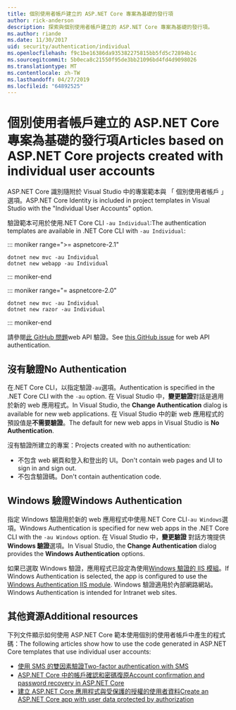 ```yaml
---
title: 個別使用者帳戶建立的 ASP.NET Core 專案為基礎的發行項
author: rick-anderson
description: 探索與個別使用者帳戶建立的 ASP.NET Core 專案為基礎的發行項。
ms.author: riande
ms.date: 11/30/2017
uid: security/authentication/individual
ms.openlocfilehash: f9c1be16386da935382275815bb5fd5c72894b1c
ms.sourcegitcommit: 5b0eca8c21550f95de3bb21096bd4fd4d9098026
ms.translationtype: MT
ms.contentlocale: zh-TW
ms.lasthandoff: 04/27/2019
ms.locfileid: "64892525"
---
```

# <a name="articles-based-on-aspnet-core-projects-created-with-individual-user-accounts"></a><span data-ttu-id="d03f9-103">個別使用者帳戶建立的 ASP.NET Core 專案為基礎的發行項</span><span class="sxs-lookup"><span data-stu-id="d03f9-103">Articles based on ASP.NET Core projects created with individual user accounts</span></span>

<span data-ttu-id="d03f9-104">ASP.NET Core 識別隨附於 Visual Studio 中的專案範本與 「 個別使用者帳戶 」 選項。</span><span class="sxs-lookup"><span data-stu-id="d03f9-104">ASP.NET Core Identity is included in project templates in Visual Studio with the "Individual User Accounts" option.</span></span>

<span data-ttu-id="d03f9-105">驗證範本可用於使用.NET Core CLI `-au Individual`:</span><span class="sxs-lookup"><span data-stu-id="d03f9-105">The authentication templates are available in .NET Core CLI with `-au Individual`:</span></span>

::: moniker range=">= aspnetcore-2.1"

```console
dotnet new mvc -au Individual
dotnet new webapp -au Individual
```

::: moniker-end

::: moniker range="= aspnetcore-2.0"

```console
dotnet new mvc -au Individual
dotnet new razor -au Individual
```

::: moniker-end

<span data-ttu-id="d03f9-106">請參閱[此 GitHub 問題](https://github.com/aspnet/AspNetCore/issues/5833)web API 驗證。</span><span class="sxs-lookup"><span data-stu-id="d03f9-106">See [this GitHub issue](https://github.com/aspnet/AspNetCore/issues/5833) for web API authentication.</span></span>

<a name="no"></a>

## <a name="no-authentication"></a><span data-ttu-id="d03f9-107">沒有驗證</span><span class="sxs-lookup"><span data-stu-id="d03f9-107">No Authentication</span></span>

<span data-ttu-id="d03f9-108">在.NET Core CLI，以指定驗證`-au`選項。</span><span class="sxs-lookup"><span data-stu-id="d03f9-108">Authentication is specified in the .NET Core CLI with the `-au` option.</span></span> <span data-ttu-id="d03f9-109">在 Visual Studio 中，**變更驗證**對話是適用於新的 web 應用程式。</span><span class="sxs-lookup"><span data-stu-id="d03f9-109">In Visual Studio, the **Change Authentication** dialog is available for new web applications.</span></span> <span data-ttu-id="d03f9-110">在 Visual Studio 中的新 web 應用程式的預設值是**不需要驗證**。</span><span class="sxs-lookup"><span data-stu-id="d03f9-110">The default for new web apps in Visual Studio is **No Authentication**.</span></span>

<span data-ttu-id="d03f9-111">沒有驗證所建立的專案：</span><span class="sxs-lookup"><span data-stu-id="d03f9-111">Projects created with no authentication:</span></span>

* <span data-ttu-id="d03f9-112">不包含 web 網頁和登入和登出的 UI。</span><span class="sxs-lookup"><span data-stu-id="d03f9-112">Don't contain web pages and UI to sign in and sign out.</span></span>
* <span data-ttu-id="d03f9-113">不包含驗證碼。</span><span class="sxs-lookup"><span data-stu-id="d03f9-113">Don't contain authentication code.</span></span>

<a name="win"></a>

## <a name="windows-authentication"></a><span data-ttu-id="d03f9-114">Windows 驗證</span><span class="sxs-lookup"><span data-stu-id="d03f9-114">Windows Authentication</span></span>

<span data-ttu-id="d03f9-115">指定 Windows 驗證用於新的 web 應用程式中使用.NET Core CLI`-au Windows`選項。</span><span class="sxs-lookup"><span data-stu-id="d03f9-115">Windows Authentication is specified for new web apps in the .NET Core CLI with the `-au Windows` option.</span></span> <span data-ttu-id="d03f9-116">在 Visual Studio 中，**變更驗證** 對話方塊提供**Windows 驗證**選項。</span><span class="sxs-lookup"><span data-stu-id="d03f9-116">In Visual Studio, the **Change Authentication** dialog provides the **Windows Authentication** options.</span></span>

<span data-ttu-id="d03f9-117">如果已選取 Windows 驗證，應用程式已設定為使用[Windows 驗證的 IIS 模組](xref:host-and-deploy/iis/modules)。</span><span class="sxs-lookup"><span data-stu-id="d03f9-117">If Windows Authentication is selected, the app is configured to use the [Windows Authentication IIS module](xref:host-and-deploy/iis/modules).</span></span> <span data-ttu-id="d03f9-118">Windows 驗證適用於內部網路網站。</span><span class="sxs-lookup"><span data-stu-id="d03f9-118">Windows Authentication is intended for Intranet web sites.</span></span>

## <a name="additional-resources"></a><span data-ttu-id="d03f9-119">其他資源</span><span class="sxs-lookup"><span data-stu-id="d03f9-119">Additional resources</span></span>

<span data-ttu-id="d03f9-120">下列文件顯示如何使用 ASP.NET Core 範本使用個別的使用者帳戶中產生的程式碼：</span><span class="sxs-lookup"><span data-stu-id="d03f9-120">The following articles show how to use the code generated in ASP.NET Core templates that use individual user accounts:</span></span>

* [<span data-ttu-id="d03f9-121">使用 SMS 的雙因素驗證</span><span class="sxs-lookup"><span data-stu-id="d03f9-121">Two-factor authentication with SMS</span></span>](xref:security/authentication/2fa)
* [<span data-ttu-id="d03f9-122">ASP.NET Core 中的帳戶確認和密碼復原</span><span class="sxs-lookup"><span data-stu-id="d03f9-122">Account confirmation and password recovery in ASP.NET Core</span></span>](xref:security/authentication/accconfirm)
* [<span data-ttu-id="d03f9-123">建立 ASP.NET Core 應用程式與受保護的授權的使用者資料</span><span class="sxs-lookup"><span data-stu-id="d03f9-123">Create an ASP.NET Core app with user data protected by authorization</span></span>](xref:security/authorization/secure-data)
